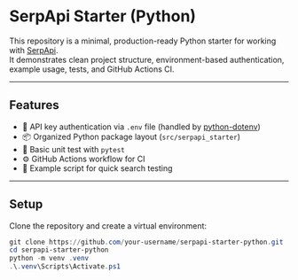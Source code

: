 # SerpApi Starter (Python)

This repository is a minimal, production-ready Python starter for working with [SerpApi](https://serpapi.com/).  
It demonstrates clean project structure, environment-based authentication, example usage, tests, and GitHub Actions CI.

---

## Features
- 🔑 API key authentication via `.env` file (handled by [python-dotenv](https://pypi.org/project/python-dotenv/))
- 📦 Organized Python package layout (`src/serpapi_starter`)
- 🧪 Basic unit test with `pytest`
- ⚙️ GitHub Actions workflow for CI
- 📖 Example script for quick search testing

---

## Setup

Clone the repository and create a virtual environment:

```powershell
git clone https://github.com/your-username/serpapi-starter-python.git
cd serpapi-starter-python
python -m venv .venv
.\.venv\Scripts\Activate.ps1
